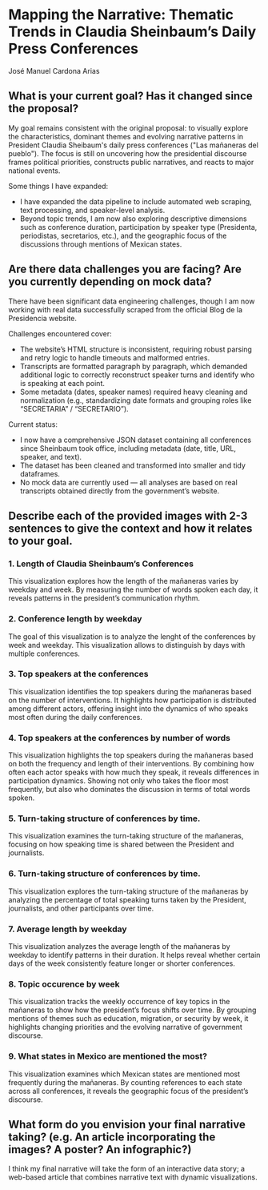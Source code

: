 # Mapping the Narrative: Thematic Trends in Claudia Sheinbaum’s Daily Press Conferences

José Manuel Cardona Arias

## What is your current goal? Has it changed since the proposal?

My goal remains consistent with the original proposal: to visually explore the characteristics, dominant themes and evolving narrative patterns in President Claudia Sheibaum's daily press conferences ("Las mañaneras del pueblo"). The focus is still on uncovering how the presidential discourse frames political priorities, constructs public narratives, and reacts to major national events. 

Some things I have expanded:
- I have expanded the data pipeline to include automated web scraping, text processing, and speaker-level analysis.
- Beyond topic trends, I am now also exploring descriptive dimensions such as conference duration, participation by speaker type (Presidenta, periodistas, secretarios, etc.), and the geographic focus of the discussions through mentions of Mexican states.

## Are there data challenges you are facing? Are you currently depending on mock data?
There have been significant data engineering challenges, though I am now working with real data successfully scraped from the official Blog de la Presidencia website. 

Challenges encountered cover:
- The website’s HTML structure is inconsistent, requiring robust parsing and retry logic to handle timeouts and malformed entries.
- Transcripts are formatted paragraph by paragraph, which demanded additional logic to correctly reconstruct speaker turns and identify who is speaking at each point.
- Some metadata (dates, speaker names) required heavy cleaning and normalization (e.g., standardizing date formats and grouping roles like “SECRETARIA” / “SECRETARIO”).
  
Current status:
- I now have a comprehensive JSON dataset containing all conferences since Sheinbaum took office, including metadata (date, title, URL, speaker, and text).
- The dataset has been cleaned and transformed into smaller and tidy dataframes.
- No mock data are currently used — all analyses are based on real transcripts obtained directly from the government’s website.

## Describe each of the provided images with 2-3 sentences to give the context and how it relates to your goal.

### 1. Length of Claudia Sheinbaum’s Conferences
This visualization explores how the length of the mañaneras varies by weekday and week. By measuring the number of words spoken each day, it reveals patterns in the president’s communication rhythm.

### 2. Conference length by weekday
The goal of this visualization is to analyze the lenght of the conferences by week and weekday. This visualization allows to distinguish by days with multiple conferences.

### 3. Top speakers at the conferences
This visualization identifies the top speakers during the mañaneras based on the number of interventions. It highlights how participation is distributed among different actors, offering insight into the dynamics of who speaks most often during the daily conferences.

### 4. Top speakers at the conferences by number of words
This visualization highlights the top speakers during the mañaneras based on both the frequency and length of their interventions. By combining how often each actor speaks with how much they speak, it reveals differences in participation dynamics. Showing not only who takes the floor most frequently, but also who dominates the discussion in terms of total words spoken.

### 5. Turn-taking structure of conferences by time. 
This visualization examines the turn-taking structure of the mañaneras, focusing on how speaking time is shared between the President and journalists.

### 6. Turn-taking structure of conferences by time. 
This visualization explores the turn-taking structure of the mañaneras by analyzing the percentage of total speaking turns taken by the President, journalists, and other participants over time.

### 7. Average length by weekday
This visualization analyzes the average length of the mañaneras by weekday to identify patterns in their duration. It helps reveal whether certain days of the week consistently feature longer or shorter conferences.

### 8. Topic occurence by week
This visualization tracks the weekly occurrence of key topics in the mañaneras to show how the president’s focus shifts over time. By grouping mentions of themes such as education, migration, or security by week, it highlights changing priorities and the evolving narrative of government discourse.

### 9. What states in Mexico are mentioned the most?
This visualization examines which Mexican states are mentioned most frequently during the mañaneras. By counting references to each state across all conferences, it reveals the geographic focus of the president’s discourse.

## What form do you envision your final narrative taking? (e.g. An article incorporating the images? A poster? An infographic?)

I think my final narrative will take the form of an interactive data story; a web-based article that combines narrative text with dynamic visualizations.